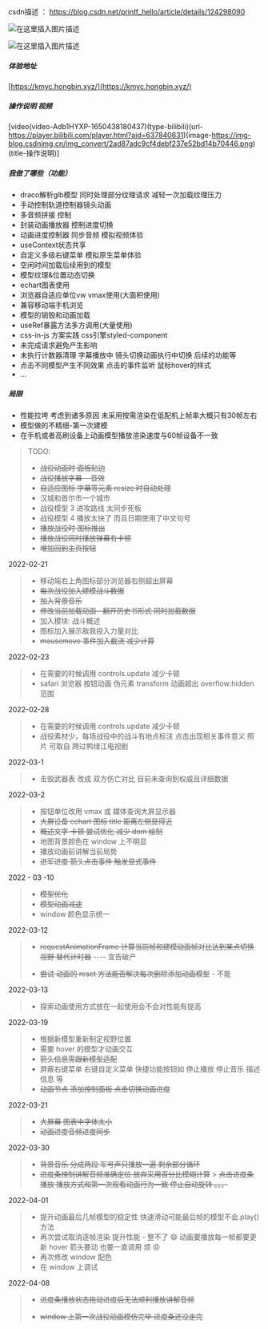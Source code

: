 csdn描述 ： https://blog.csdn.net/printf_hello/article/details/124298090

![在这里插入图片描述](https://img-blog.csdnimg.cn/ad3bd792893a4dbeb71e060dd4b318f1.png?x-oss-process=image/watermark,type_d3F5LXplbmhlaQ,shadow_50,text_Q1NETiBASmVkaSBIb25nYmlu,size_20,color_FFFFFF,t_70,g_se,x_16)

![在这里插入图片描述](https://img-blog.csdnimg.cn/8c68ba71fda84a3a8ef768154531e2e4.png?x-oss-process=image/watermark,type_d3F5LXplbmhlaQ,shadow_50,text_Q1NETiBASmVkaSBIb25nYmlu,size_20,color_FFFFFF,t_70,g_se,x_16)


##### 体验地址
[https://kmyc.hongbin.xyz/](https://kmyc.hongbin.xyz/)
##### 操作说明 视频
[video(video-Adb1HYXP-1650438180437)(type-bilibili)(url-https://player.bilibili.com/player.html?aid=637840631)(image-https://img-blog.csdnimg.cn/img_convert/2ad87adc9cf4debf237e52bd14b70446.png)(title-操作说明)]

##### 我做了哪些（功能）
-  draco解析glb模型 同时处理部分纹理请求 减轻一次加载纹理压力
- 手动控制轨道控制器镜头动画 
- 多音频拼接 控制
- 封装动画播放器 控制进度切换 
- 动画进度控制器 同步音频 模拟视频体验
- useContext状态共享
- 自定义多级右键菜单 模拟原生菜单体验
- 空闲时间加载后续用到的模型
- 模型纹理&位置动态切换
- echart图表使用
- 浏览器自适应单位vw vmax使用(大面积使用)
- 兼容移动端手机浏览
- 模型的销毁和动画加载
- useRef暴露方法多方调用(大量使用)
- css-in-js 方案实践 css引擎styled-component
- 未完成请求避免产生影响
- 未执行计数器清理 字幕播放中 镜头切换动画执行中切换 后续的功能等
- 点击不同模型产生不同效果 点击的事件监听 鼠标hover的样式
- ...

##### 局限
- 性能拉垮 考虑到诸多原因 未采用按需渲染在低配机上帧率大概只有30帧左右
- 模型做的不精细-第一次建模
- 在手机或者高刷设备上动画模型播放渲染速度与60帧设备不一致


> TODO:
>
> - ~~战役动画时 面板贴边~~
> - ~~战役播放字幕 --音效~~
> - ~~自适应图标 字幕等元素 resize 时自动处理~~
> - 汉城和首尔市一个城市
> - 战役模型 3 进攻路线 太同步死板
> - 战役模型 4 播放太快了 而且日期使用了中文句号
> - ~~播放战役时 图标推出~~
> - ~~播放战役同时播放弹幕有卡顿~~
> - ~~增加回到主页按钮~~

2022-02-21

> - 移动端右上角图标部分浏览器右侧超出屏幕
> - ~~每次战役加入建模战斗数据~~
> - ~~加入背景音乐~~
> - ~~修改当前加载动画--翻开历史书形式 同时加载数据~~
> - 加入模块: 战斗概述
> - 图标加入展示敌我投入力量对比
> - ~~mousemove 事件加入截流 减少计算~~

2022-02-23

> - 在需要的时候调用 controls.update 减少卡顿
> - safari 浏览器 按钮动画 伪元素 transform 动画超出 overflow:hidden 范围

2022-02-28

> - 在需要的时候调用 controls.update 减少卡顿
> - 战役素材少，每场战役中的战斗有地点标注 点击出现相关事件意义 照片 可取自 跨过鸭绿江电视剧

2022-03-1

> - 击毁武器表 改成 双方伤亡对比 目前未查询到权威且详细数据

2022-03-2

> - 按钮单位改用 vmax 或 媒体查询大屏显示器
> - ~~大屏设备 echart 图标 title 距离左侧显得近~~
> - ~~概述文字 卡顿 尝试优化 减少 dom 绘制~~
> - 地图背景颜色在 window 上不明显
> - 播放动画前讲解当前局势
> - ~~进军进度 箭头点击事件 触发显式事件~~

2022 - 03 -10

> - ~~模型优化~~
> - ~~模型动画减速~~
> - window 颜色显示统一

2022-03-12

> - ~~requestAnimationFrame 计算当前帧和建模动画帧对比达到某点切换视野 替代计时器~~ ---- 宣告破产
>
> * ~~尝试 动画的 reset 方法能否解决每次删除添加动画模型~~ - 不能

2022-03-13

> - 探索动画使用方式放在一起使用会不会对性能有提高

2022-03-19

> - 根据新模型重新制定视野位置
> - 需要 hover 的模型才动画交互
> - ~~箭头信息需跟新模型适配~~
> - 屏蔽右键菜单 右键自定义菜单 快捷功能按钮如 停止播放 停止音乐 描述信息 等
> - ~~动画节点 添加控制面板 点击切换动画进度~~

2022-03-21

> - ~~大屏幕 图表中字体太小~~
> - ~~动画进度音频进度同步~~

2022-03-30

> - ~~背景音乐 分成两段 军号声只播放一遍 剩余部分循环~~
> - ~~进度条控制讲解音频准确定位 放弃采用百分比模糊计算~~ > ~~点击进度条播放 播放方式和第一次观看动画行为一致 停止自动旋转 。。。~~

2022-04-01

> - 提升动画最后几帧模型的稳定性 快速滑动可能最后帧的模型不会.play()方法
> - 再次尝试取消逐帧渲染 提升性能 - 整不了 😄 动画要播放每一帧都要更新 hover 箭头要动 也要一直调用 烦 😡
> - 再次修改 window 配色
> - 在 window 上调试

2022-04-08

> - ~~进度条播放状态拖动进度后无法顺利播放讲解音频~~
>
> - ~~window 上第一次战役动画模仿完毕 进度条还没走完~~
